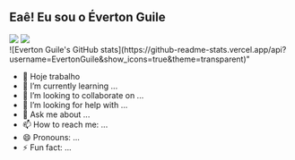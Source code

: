 ## Eaê! Eu sou o Éverton Guile

<div>
  <img height"180em" src="https://github-readme-stats.vercel.app/api?username=EvertonGuile&show_icons=true&theme=transparent&include_all_commits=true&cout_ptivate=true">
  <img height"180em" src="https://github-readme-stats.vercel.app/api/top-langs/?username=EvertonGuile&layout=compact&langs_count=16&theme=dracula"/>
</div>
![Everton Guile's GitHub stats](https://github-readme-stats.vercel.app/api?username=EvertonGuile&show_icons=true&theme=transparent)"

- 🔭 Hoje trabalho
- 🌱 I’m currently learning ...
- 👯 I’m looking to collaborate on ...
- 🤔 I’m looking for help with ...
- 💬 Ask me about ...
- 📫 How to reach me: ...
- 😄 Pronouns: ...
- ⚡ Fun fact: ...
